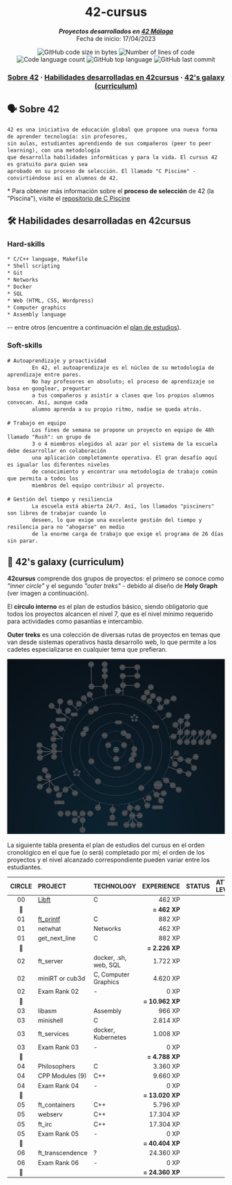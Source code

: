 <h1 align="center">
  42-cursus
</h1>

<p align="center">
  <b><i>Proyectos desarrollados en <a href="https://www.42malaga.com/">42 Málaga</a></i></b><br>
  Fecha de inicio: 17/04/2023
</p>

<p align="center">
	<img alt="GitHub code size in bytes" src="https://img.shields.io/github/languages/code-size/Selio30/42-cursus?color=blueviolet" />
	<img alt="Number of lines of code" src="https://img.shields.io/tokei/lines/github/Selio30/42-cursus?color=blueviolet" />
	<img alt="Code language count" src="https://img.shields.io/github/languages/count/Selio30/42-cursus?color=blue" />
	<img alt="GitHub top language" src="https://img.shields.io/github/languages/top/Selio30/42-cursus?color=blue" />
	<img alt="GitHub last commit" src="https://img.shields.io/github/last-commit/Selio30/42-cursus?color=brightgreen" />
</p>

<h3 align="center">
  <a href="#%EF%B8%8F-sobre-42">Sobre 42</a>
	<span> · </span>
	<a href="#%EF%B8%8F-habilidades-desarrolladas-en-42cursus">Habilidades desarrolladas en 42cursus</a>
	<span> · </span>
	<a href="#-42s-galaxy-curriculum">42's galaxy (curriculum)</a> 
</h3>

## 🗣️ Sobre 42

	42 es una iniciativa de educación global que propone una nueva forma de aprender tecnología: sin profesores,
	sin aulas, estudiantes aprendiendo de sus compañeros (peer to peer learning), con una metodología
	que desarrolla habilidades informáticas y para la vida. El cursus 42 es gratuito para quien sea
	aprobado en su proceso de selección. El llamado "C Piscine" - convirtiéndose así en alumnos de 42.

\* Para obtener más información sobre el **proceso de selección** de 42 (la "Piscina"), visite el [repositorio de C Piscine](https://github.com/Selio30/42-piscine)

## 🛠️ Habilidades desarrolladas en 42cursus

### Hard-skills

	* C/C++ language, Makefile
	* Shell scripting
	* Git
	* Networks
	* Docker
	* SQL
	* Web (HTML, CSS, Wordpress)
	* Computer graphics
	* Assembly language

-- entre otros (encuentre a continuación el [plan de estudios](#-42s-galaxy-curriculum)).

### Soft-skills

    # Autoaprendizaje y proactividad
            En 42, el autoaprendizaje es el núcleo de su metodología de aprendizaje entre pares.
            No hay profesores en absoluto; el proceso de aprendizaje se basa en googlear, preguntar
            a tus compañeros y asistir a clases que los propios alumnos convocan. Así, aunque cada
            alumno aprenda a su propio ritmo, nadie se queda atrás.

    # Trabajo en equipo
            Los fines de semana se propone un proyecto en equipo de 48h llamado "Rush": un grupo de
            3 o 4 miembros elegidos al azar por el sistema de la escuela debe desarrollar en colaboración
            una aplicación completamente operativa. El gran desafío aquí es igualar los diferentes niveles
            de conocimiento y encontrar una metodología de trabajo común que permita a todos los
            miembros del equipo contribuir al proyecto.

    # Gestión del tiempo y resiliencia
            La escuela está abierta 24/7. Así, los llamados "pisciners" son libres de trabajar cuando lo
            deseen, lo que exige una excelente gestión del tiempo y resilencia para no "ahogarse" en medio
            de la enorme carga de trabajo que exige el programa de 26 días sin parar.

## 🌌 42's galaxy (curriculum)


**42cursus** comprende dos grupos de proyectos: el primero se conoce como _"inner circle"_ y el segundo _"outer treks"_ - debido al diseño de **Holy Graph** (ver imagen a continuación).

El **círculo interno** es el plan de estudios básico, siendo obligatorio que todos los proyectos alcancen el nivel 7, que es el nivel mínimo requerido para actividades como pasantías e intercambio.

**Outer treks** es una colección de diversas rutas de proyectos en temas que van desde sistemas operativos hasta desarrollo web, lo que permite a los cadetes especializarse en cualquier tema que prefieran.

![42's galaxy](galaxy.png)

La siguiente tabla presenta el plan de estudios del cursus en el orden cronológico en el que fue (o será) completado por mí; el orden de los proyectos y el nivel alcanzado correspondiente pueden variar entre los estudiantes.

|CIRCLE	|PROJECT							|TECHNOLOGY				|EXPERIENCE		|STATUS						|ATTAINED LEVEL	|
|:-:	|:--								|:--					|--:			|:-:						|:--			|
|00		|[Libft](https://github.com/Selio30/42-libft)|C						|462 XP			|							|				|
|:dizzy:|									|						|**= 462 XP**	|							|				|
|01		|[ft_printf](https://github.com/Selio30/42-printf)|C						|882 XP			|							|				|
|01		|netwhat		|Networks				|462 XP			|							|				|
|01		|get_next_line|C						|882 XP			|							|				|
|:dizzy:|									|						|**= 2.226 XP**	|							|				|
|02		|ft_server|docker, .sh, web, SQL	|1.722 XP		|							|				|
|02		|miniRT or cub3d	|C, Computer Graphics	|4.620 XP		|							|				|
|02		|Exam Rank 02						|-						|0 XP			|							|				|
|:dizzy:|									|						|**= 10.962 XP**|							|				|
|03		|libasm								|Assembly				|966 XP			| |
|03		|minishell							|C						|2.814 XP		|							|				|
|03		|ft_services						|docker, Kubernetes		|1.008 XP		|							|				|
|03		|Exam Rank 03						|-						|0 XP			|							|				|
|:dizzy:|									|						|**= 4.788 XP**	|							|				|
|04		|Philosophers						|C						|3.360 XP		|							|				|
|04		|CPP Modules (9)					|C++					|9.660 XP		|							|				|
|04		|Exam Rank 04						|-						|0 XP			|							|				|
|:dizzy:|									|						|**= 13.020 XP**|							|				|
|05		|ft_containers						|C++					|5.796 XP		|							|				|
|05		|webserv							|C++					|17.304 XP		|							|				|
|05		|ft_irc								|C++					|17.304 XP		|							|				|
|05		|Exam Rank 05						|-						|0 XP			|							|				|
|:dizzy:|									|						|**= 40.404 XP**|							|				|
|06		|ft_transcendence					|?						|24.360 XP		|							|				|
|06		|Exam Rank 06						|-						|0 XP			|							|				|
|:dizzy:|									|						|**= 24.360 XP**|							|				|
